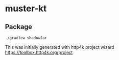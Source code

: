 # muster-kt

## Package
```
./gradlew shadowJar
```

This was initially generated with http4k project wizard
https://toolbox.http4k.org/project


